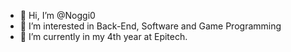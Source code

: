 - 👋 Hi, I’m @Noggi0
- 👀 I’m interested in Back-End, Software and Game Programming
- 🌱 I’m currently in my 4th year at Epitech.

<!---
Noggi0/Noggi0 is a ✨ special ✨ repository because its `README.md` (this file) appears on your GitHub profile.
You can click the Preview link to take a look at your changes.
--->

